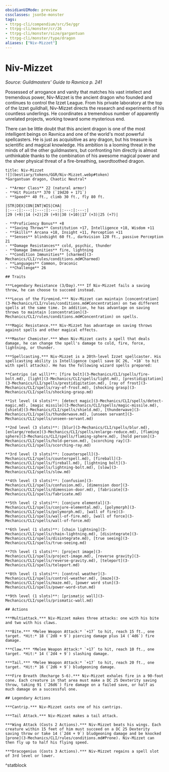 ```yaml
---
obsidianUIMode: preview
cssclasses: json5e-monster
tags:
- ttrpg-cli/compendium/src/5e/ggr
- ttrpg-cli/monster/cr/26
- ttrpg-cli/monster/size/gargantuan
- ttrpg-cli/monster/type/dragon
aliases: ["Niv-Mizzet"]
---
```

# Niv-Mizzet
*Source: Guildmasters' Guide to Ravnica p. 241*  

Possessed of arrogance and vanity that matches his vast intellect and tremendous power, Niv-Mizzet is the ancient dragon who founded and continues to control the Izzet League. From his private laboratory at the top of the Izzet guildhall, Niv-Mizzet directs the research and experiments of his countless underlings. He coordinates a tremendous number of apparently unrelated projects, working toward some mysterious end.

There can be little doubt that this ancient dragon is one of the most intelligent beings on Ravnica and one of the world's most powerful spellcasters. He is just as acquisitive as any dragon, but his treasure is scientific and magical knowledge. His ambition is a looming threat in the minds of all the other guildmasters, but confronting him directly is almost unthinkable thanks to the combination of his awesome magical power and the sheer physical threat of a fire-breathing, swordtoothed dragon.

```ad-statblock
title: Niv-Mizzet
![](bestiary/tokens/GGR/Niv-Mizzet.webp#token)
*Gargantuan dragon, Chaotic Neutral*

- **Armor Class** 22 (natural armor)
- **Hit Points** 370 (`19d20 + 171`)
- **Speed** 40 ft., climb 30 ft., fly 80 ft.

|STR|DEX|CON|INT|WIS|CHA|
|:---:|:---:|:---:|:---:|:---:|:---:|
|29 (+9)|14 (+2)|29 (+9)|30 (+10)|17 (+3)|25 (+7)|

- **Proficiency Bonus** +8
- **Saving Throws** Constitution +17, Intelligence +18, Wisdom +11
- **Skills** Arcana +18, Insight +11, Perception +11
- **Senses** blindsight 60 ft., darkvision 120 ft., passive Perception 21
- **Damage Resistances** cold, psychic, thunder
- **Damage Immunities** fire, lightning
- **Condition Immunities** [charmed](3-Mechanics/CLI/rules/conditions.md#Charmed)
- **Languages** Common, Draconic
- **Challenge** 26

## Traits

***Legendary Resistance (3/Day).*** If Niv-Mizzet fails a saving throw, he can choose to succeed instead.

***Locus of the Firemind.*** Niv-Mizzet can maintain [concentration](3-Mechanics/CLI/rules/conditions.md#Concentration) on two different spells at the same time. In addition, he has advantage on saving throws to maintain [concentration](3-Mechanics/CLI/rules/conditions.md#Concentration) on spells.

***Magic Resistance.*** Niv-Mizzet has advantage on saving throws against spells and other magical effects.

***Master Chemister.*** When Niv-Mizzet casts a spell that deals damage, he can change the spell's damage to cold, fire, force, lightning, or thunder.

***Spellcasting.*** Niv-Mizzet is a 20th-level Izzet spellcaster. His spellcasting ability is Intelligence (spell save DC 26, `+18` to hit with spell attacks). He has the following wizard spells prepared:

**Cantrips (at will)**: [fire bolt](3-Mechanics/CLI/spells/fire-bolt.md), [light](3-Mechanics/CLI/spells/light.md), [prestidigitation](3-Mechanics/CLI/spells/prestidigitation.md), [ray of frost](3-Mechanics/CLI/spells/ray-of-frost.md), [shocking grasp](3-Mechanics/CLI/spells/shocking-grasp.md)

**1st level (4 slots)**: [detect magic](3-Mechanics/CLI/spells/detect-magic.md), [magic missile](3-Mechanics/CLI/spells/magic-missile.md), [shield](3-Mechanics/CLI/spells/shield.md), [thunderwave](3-Mechanics/CLI/spells/thunderwave.md), [unseen servant](3-Mechanics/CLI/spells/unseen-servant.md)

**2nd level (3 slots)**: [blur](3-Mechanics/CLI/spells/blur.md), [enlarge/reduce](3-Mechanics/CLI/spells/enlarge-reduce.md), [flaming sphere](3-Mechanics/CLI/spells/flaming-sphere.md), [hold person](3-Mechanics/CLI/spells/hold-person.md), [scorching ray](3-Mechanics/CLI/spells/scorching-ray.md)

**3rd level (3 slots)**: [counterspell](3-Mechanics/CLI/spells/counterspell.md), [fireball](3-Mechanics/CLI/spells/fireball.md), [lightning bolt](3-Mechanics/CLI/spells/lightning-bolt.md), [slow](3-Mechanics/CLI/spells/slow.md)

**4th level (3 slots)**: [confusion](3-Mechanics/CLI/spells/confusion.md), [dimension door](3-Mechanics/CLI/spells/dimension-door.md), [fabricate](3-Mechanics/CLI/spells/fabricate.md)

**5th level (2 slots)**: [conjure elemental](3-Mechanics/CLI/spells/conjure-elemental.md), [polymorph](3-Mechanics/CLI/spells/polymorph.md), [wall of fire](3-Mechanics/CLI/spells/wall-of-fire.md), [wall of force](3-Mechanics/CLI/spells/wall-of-force.md)

**6th level (1 slots)**: [chain lightning](3-Mechanics/CLI/spells/chain-lightning.md), [disintegrate](3-Mechanics/CLI/spells/disintegrate.md), [true seeing](3-Mechanics/CLI/spells/true-seeing.md)

**7th level (1 slots)**: [project image](3-Mechanics/CLI/spells/project-image.md), [reverse gravity](3-Mechanics/CLI/spells/reverse-gravity.md), [teleport](3-Mechanics/CLI/spells/teleport.md)

**8th level (1 slots)**: [control weather](3-Mechanics/CLI/spells/control-weather.md), [maze](3-Mechanics/CLI/spells/maze.md), [power word stun](3-Mechanics/CLI/spells/power-word-stun.md)

**9th level (1 slots)**: [prismatic wall](3-Mechanics/CLI/spells/prismatic-wall.md)

## Actions

***Multiattack.*** Niv-Mizzet makes three attacks: one with his bite and two with his claws.

***Bite.*** *Melee Weapon Attack:* `+17` to hit, reach 15 ft., one target. *Hit:* 18 (`2d8 + 9`) piercing damage plus 14 (`4d6`) fire damage.

***Claw.*** *Melee Weapon Attack:* `+17` to hit, reach 10 ft., one target. *Hit:* 14 (`2d4 + 9`) slashing damage.

***Tail.*** *Melee Weapon Attack:* `+17` to hit, reach 20 ft., one target. *Hit:* 16 (`2d6 + 9`) bludgeoning damage.

***Fire Breath (Recharge 5-6).*** Niv-Mizzet exhales fire in a 90-foot cone. Each creature in that area must make a DC 25 Dexterity saving throw, taking 91 (`26d6`) fire damage on a failed save, or half as much damage on a successful one.

## Legendary Actions

***Cantrip.*** Niv-Mizzet casts one of his cantrips.

***Tail Attack.*** Niv-Mizzet makes a tail attack.

***Wing Attack (Costs 2 Actions).*** Niv-Mizzet beats his wings. Each creature within 15 feet of him must succeed on a DC 25 Dexterity saving throw or take 14 (`2d4 + 9`) bludgeoning damage and be knocked [prone](3-Mechanics/CLI/rules/conditions.md#Prone). Niv-Mizzet can then fly up to half his flying speed.

***Dracogenius (Costs 3 Actions).*** Niv-Mizzet regains a spell slot of 3rd level or lower.
```
^statblock